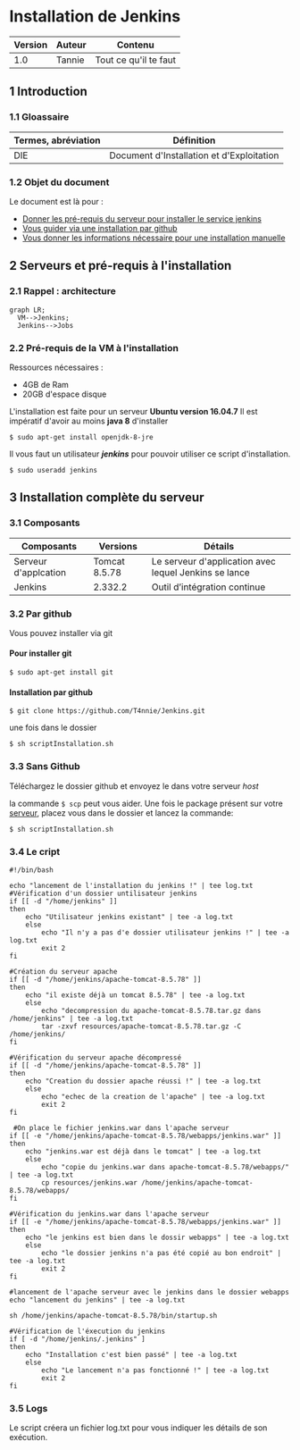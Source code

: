 # Installation de Jenkins

| Version | Auteur | Contenu               |
| ------- | ------ | --------------------- |
| 1.0     | Tannie | Tout ce qu'il te faut |

## 1 Introduction

### 1.1 Gloassaire

| Termes, abréviation | Définition                                |
| ------------------- | ----------------------------------------- |
| DIE                 | Document d'Installation et d'Exploitation |

### 1.2 Objet du document

Le document est là pour :

- [Donner les pré-requis du serveur pour installer le service jenkins](#22-pré-requis-à-linstallation)
- [Vous guider via une installation par github](#32-par-github)
- [Vous donner les informations nécessaire pour une installation manuelle](#33-sans-github)

## 2 Serveurs et pré-requis à l'installation

### 2.1 Rappel : architecture

```mermaid
graph LR;
  VM-->Jenkins;
  Jenkins-->Jobs
```

### 2.2 Pré-requis de la VM à l'installation

Ressources nécessaires :

- 4GB de Ram
- 20GB d'espace disque

L'installation est faite pour un serveur **Ubuntu version 16.04.7**
Il est impératif d'avoir au moins **java 8** d'installer

`$ sudo apt-get install openjdk-8-jre`

Il vous faut un utilisateur **_jenkins_** pour pouvoir utiliser ce script d'installation.

`$ sudo useradd jenkins`

## 3 Installation complète du serveur

### 3.1 Composants

| Composants           | Versions      | Détails                                               |
| -------------------- | ------------- | ----------------------------------------------------- |
| Serveur d'applcation | Tomcat 8.5.78 | Le serveur d'application avec lequel Jenkins se lance |
| Jenkins              | 2.332.2       | Outil d’intégration continue                          |

### 3.2 Par github

Vous pouvez installer via git

#### Pour installer git

`$ sudo apt-get install git`

#### Installation par github

`$ git clone https://github.com/T4nnie/Jenkins.git`

une fois dans le dossier

`$ sh scriptInstallation.sh`

### 3.3 Sans Github

Téléchargez le dossier github et envoyez le dans votre serveur _host_

la commande `$ scp` peut vous aider.
Une fois le package présent sur votre [serveur](#2-serveurs-et-pré-requis-à-linstallation), placez vous dans le dossier et lancez la commande:

`$ sh scriptInstallation.sh`

### 3.4 Le cript

```
#!/bin/bash

echo "lancement de l'installation du jenkins !" | tee log.txt
#Vérification d'un dossier untilisateur jenkins
if [[ -d "/home/jenkins" ]]
then
    echo "Utilisateur jenkins existant" | tee -a log.txt
    else
        echo "Il n'y a pas d'e dossier utilisateur jenkins !" | tee -a log.txt
        exit 2
fi

#Création du serveur apache
if [[ -d "/home/jenkins/apache-tomcat-8.5.78" ]]
then
    echo "il existe déjà un tomcat 8.5.78" | tee -a log.txt
    else 
        echo "decompression du apache-tomcat-8.5.78.tar.gz dans /home/jenkins" | tee -a log.txt
        tar -zxvf resources/apache-tomcat-8.5.78.tar.gz -C /home/jenkins/
fi

#Vérification du serveur apache décompressé
if [[ -d "/home/jenkins/apache-tomcat-8.5.78" ]]
then
    echo "Creation du dossier apache réussi !" | tee -a log.txt
    else
        echo "echec de la creation de l'apache" | tee -a log.txt
        exit 2
fi

 #On place le fichier jenkins.war dans l'apache serveur
if [[ -e "/home/jenkins/apache-tomcat-8.5.78/webapps/jenkins.war" ]]
then
    echo "jenkins.war est déjà dans le tomcat" | tee -a log.txt
    else
        echo "copie du jenkins.war dans apache-tomcat-8.5.78/webapps/" | tee -a log.txt
        cp resources/jenkins.war /home/jenkins/apache-tomcat-8.5.78/webapps/
fi

#Vérification du jenkins.war dans l'apache serveur
if [[ -e "/home/jenkins/apache-tomcat-8.5.78/webapps/jenkins.war" ]]
then 
    echo "le jenkins est bien dans le dossir webapps" | tee -a log.txt
    else 
        echo "le dossier jenkins n'a pas été copié au bon endroit" | tee -a log.txt
        exit 2
fi

#lancement de l'apache serveur avec le jenkins dans le dossier webapps
echo "lancement du jenkins" | tee -a log.txt

sh /home/jenkins/apache-tomcat-8.5.78/bin/startup.sh

#Vérification de l'éxecution du jenkins
if [ -d "/home/jenkins/.jenkins" ]
then 
    echo "Installation c'est bien passé" | tee -a log.txt
    else
        echo "Le lancement n'a pas fonctionné !" | tee -a log.txt
        exit 2
fi
```

### 3.5 Logs

Le script créera un fichier log.txt pour vous indiquer les détails de son exécution.
